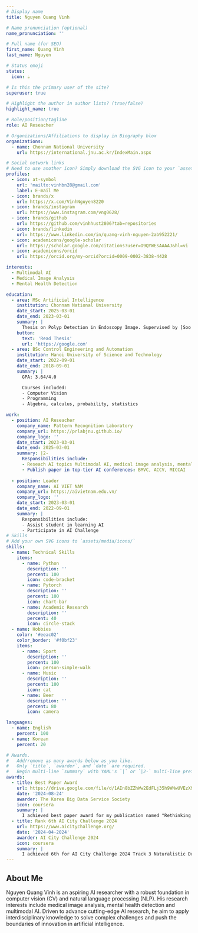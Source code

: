 ```yaml
---
# Display name
title: Nguyen Quang Vinh

# Name pronunciation (optional)
name_pronunciation: ''

# Full name (for SEO)
first_name: Quang Vinh
last_name: Nguyen

# Status emoji
status:
  icon: ☕️

# Is this the primary user of the site?
superuser: true

# Highlight the author in author lists? (true/false)
highlight_name: true

# Role/position/tagline
role: AI Reseacher

# Organizations/Affiliations to display in Biography blox
organizations:
  - name: Chonnam National University
    url: https://international.jnu.ac.kr/IndexMain.aspx

# Social network links
# Need to use another icon? Simply download the SVG icon to your `assets/media/icons/` folder.
profiles:
  - icon: at-symbol
    url: 'mailto:vinhbn28@gmail.com'
    label: E-mail Me
  - icon: brands/x
    url: https://x.com/VinhNguyen8220
  - icon: brands/instagram
    url: https://www.instagram.com/vng0628/
  - icon: brands/github
    url: https://github.com/vinhhust2806?tab=repositories
  - icon: brands/linkedin
    url: https://www.linkedin.com/in/quang-vinh-nguyen-2ab952221/
  - icon: academicons/google-scholar
    url: https://scholar.google.com/citations?user=O9QYWEsAAAAJ&hl=vi
  - icon: academicons/orcid
    url: https://orcid.org/my-orcid?orcid=0009-0002-3838-4428

interests:
  - Multimodal AI
  - Medical Image Analysis
  - Mental Health Detection

education:
  - area: MSc Artificial Intelligence
    institution: Chonnam National University
    date_start: 2025-03-01
    date_end: 2023-03-01
    summary: |
      Thesis on Polyp Detection in Endoscopy Image. Supervised by [Soo Hyung Kim](https://prlabjnu.github.io/members/shkim/). Presented papers at 2 top-tier AI conferences.
    button:
      text: 'Read Thesis'
      url: 'https://google.com'
  - area: BSc Control Engineering and Automation
    institution: Hanoi University of Science and Technology
    date_start: 2022-09-01
    date_end: 2018-09-01
    summary: |
      GPA: 3.64/4.0

      Courses included:
      - Computer Vision
      - Programming
      - Algebra, calculus, probability, statistics

work:
  - position: AI Reseacher
    company_name: Pattern Recognition Laboratory
    company_url: https://prlabjnu.github.io/
    company_logo: ''
    date_start: 2023-03-01
    date_end: 2025-03-01
    summary: |2-
      Responsibilities include:
      - Reseach AI topics Multimodal AI, medical image analysis, mental health detection
      - Publish paper in top-tier AI conferences: BMVC, ACCV, MICCAI
      
  - position: Leader
    company_name: AI VIET NAM
    company_url: https://aivietnam.edu.vn/
    company_logo: ''
    date_start: 2023-03-01
    date_end: 2022-09-01
    summary: |
      Responsibilities include:
      - Assist student in learning AI
      - Participate in AI Challenge
# Skills
# Add your own SVG icons to `assets/media/icons/`
skills:
  - name: Technical Skills
    items:
      - name: Python
        description: ''
        percent: 100
        icon: code-bracket
      - name: Pytorch
        description: ''
        percent: 100
        icon: chart-bar
      - name: Academic Research
        description: ''
        percent: 40
        icon: circle-stack
  - name: Hobbies
    color: '#eeac02'
    color_border: '#f0bf23'
    items:
      - name: Sport
        description: ''
        percent: 100
        icon: person-simple-walk
      - name: Music
        description: ''
        percent: 100
        icon: cat
      - name: Beer
        description: ''
        percent: 80
        icon: camera

languages:
  - name: English
    percent: 100
  - name: Korean
    percent: 20

# Awards.
#   Add/remove as many awards below as you like.
#   Only `title`, `awarder`, and `date` are required.
#   Begin multi-line `summary` with YAML's `|` or `|2-` multi-line prefix and indent 2 spaces below.
awards:
  - title: Best Paper Award
    url: https://drive.google.com/file/d/1AIn8bZZhWw2EdFLj35h9WNwUVEzX9Fxn/view?usp=sharing
    date: '2024-08-24'
    awarder: The Korea Big Data Service Society
    icon: coursera
    summary: |
      I achieved best paper award for my publication named "Rethinking top probability from Multi-View for Distracted Driver Behaviour Localization" in BIGDAS 2024 Conference.
  - title: Rank 6th AI City Challenge 2024
    url: https://www.aicitychallenge.org/
    date: '2024-04-2024'
    awarder: AI City Challenge 2024
    icon: coursera
    summary: |
      I achieved 6th for AI City Challenge 2024 Track 3 Naturalistic Driving Action Recognition, CVPR Workshop 2024.
---
```


## About Me

Nguyen Quang Vinh is an aspiring AI researcher with a robust foundation in computer vision (CV) and natural language processing (NLP). His research interests include medical image analysis, mental health detection and multimodal AI. Driven to advance cutting-edge AI research, he aim to apply interdisciplinary knowledge to solve complex challenges and push the boundaries of innovation in artificial intelligence.
